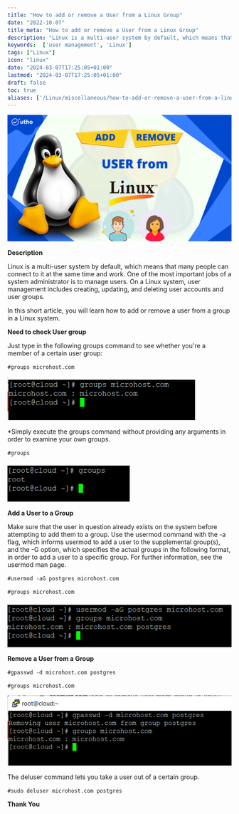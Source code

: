 ```yaml
---
title: "How to add or remove a User from a Linux Group"
date: "2022-10-07"
title_meta: "How to add or remove a User from a Linux Group"
description: "Linux is a multi-user system by default, which means that many people can connect to it at the same time and work. One of the most important jobs of a system administrator is to manage users. On a Linux system, user management includes creating, updating, and deleting user accounts and user groups."
keywords:  ['user management', 'Linux']
tags: ["Linux"]
icon: "linux"
date: "2024-03-07T17:25:05+01:00"
lastmod: "2024-03-07T17:25:05+01:00" 
draft: false
toc: true
aliases: ['/Linux/miscellaneous/how-to-add-or-remove-a-user-from-a-linux-group']
---
```


![](images/How-to-add-or-remove-a-User-from-a-Linux-Group_utho.jpg)

**Description**

Linux is a multi-user system by default, which means that many people can connect to it at the same time and work. One of the most important jobs of a system administrator is to manage users. On a Linux system, user management includes creating, updating, and deleting user accounts and user groups.

In this short article, you will learn how to add or remove a user from a group in a Linux system.

**Need to check User group**

Just type in the following groups command to see whether you're a member of a certain user group:

```
#groups microhost.com
```

![](images/image-217.png)

\*Simply execute the groups command without providing any arguments in order to examine your own groups.

```
#groups
```

![](images/image-218.png)

**Add a User to a Group**

Make sure that the user in question already exists on the system before attempting to add them to a group. Use the usermod command with the -a flag, which informs usermod to add a user to the supplemental group(s), and the -G option, which specifies the actual groups in the following format, in order to add a user to a specific group. For further information, see the usermod man page.

```
#usermod -aG postgres microhost.com
```

```
#groups microhost.com
```

![](images/image-219.png)

**Remove a User from a Group**

```
#gpasswd -d microhost.com postgres
```

```
#groups microhost.com
```

![](images/image-220.png)

The deluser command lets you take a user out of a certain group.

```
#sudo deluser microhost.com postgres
```

**Thank You**
